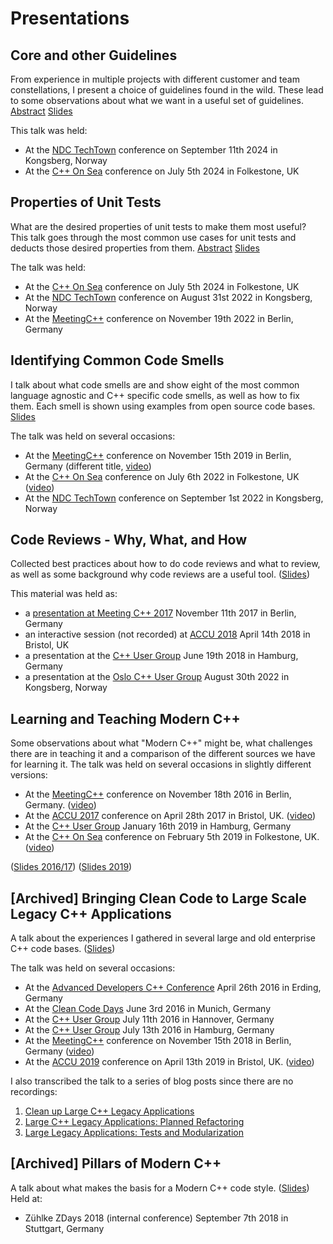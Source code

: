 # Presentations

## Core and other Guidelines
From experience in multiple projects with different customer and team constellations, I present a choice of guidelines found in the wild. These lead to some observations about what we want in a useful set of guidelines.
[Abstract](./CoreAndOtherGuidelines/abstract.md)
[Slides](./CoreAndOtherGuidelines/CoreAndOtherGuidelines.pdf)

This talk was held:

* At the [NDC TechTown](https://ndctechtown.com/) conference on September 11th 2024 in Kongsberg, Norway
* At the [C++ On Sea](https://cpponsea.uk) conference on July 5th 2024 in Folkestone, UK

## Properties of Unit Tests
What are the desired properties of unit tests to make them most useful?
This talk goes through the most common use cases for unit tests and deducts those desired properties from them.
[Abstract](./PropertiesOfUnitTests/abstract.md)
[Slides](./PropertiesOfUnitTests/PropertiesOfUnitTests.pdf)

The talk was held:

* At the [C++ On Sea](https://cpponsea.uk) conference on July 5th 2024 in Folkestone, UK
* At the [NDC TechTown](https://ndctechtown.com/) conference on August 31st 2022 in Kongsberg, Norway
* At the [MeetingC++](https://meetingcpp.com) conference on November 19th 2022 in Berlin, Germany

## Identifying Common Code Smells
I talk about what code smells are and show eight of the most common language agnostic and C++ specific code smells, as well as how to fix them.
Each smell is shown using examples from open source code bases. [Slides](./IdentifyingCommonCodeSmells/IdentifyingCommonCodeSmells.pdf)

The talk was held on several occasions:

* At the [MeetingC++](https://meetingcpp.com) conference on November 15th 2019 in Berlin, Germany (different title, [video](https://www.youtube.com/watch?v=4Z3K8Xnw6WQ))
* At the [C++ On Sea](https://cpponsea.uk) conference on July 6th 2022 in Folkestone, UK ([video](https://youtu.be/KFbrhXVb7pw))
* At the [NDC TechTown](https://ndctechtown.com/) conference on September 1st 2022 in Kongsberg, Norway

## Code Reviews - Why, What, and How
Collected best practices about how to do code reviews and what to review, as well as some background why code reviews are a useful tool.
([Slides](./CodeReviews/CodeReviews.pdf))

This material was held as:

* a [presentation at Meeting C++ 2017](https://www.youtube.com/watch?v=t6L8b4tUmeE) November 11th 2017 in Berlin, Germany
* an interactive session (not recorded) at [ACCU 2018](https://conference.accu.org/2018/accu2018.html) April 14th 2018 in Bristol, UK
* a presentation at the [C++ User Group](https://www.meetup.com/CppUserGroupHamburg/events/251501993/) June 19th 2018 in Hamburg, Germany
* a presentation at the [Oslo C++ User Group](https://www.meetup.com/ocppug/events/287712727/) August 30th 2022 in Kongsberg, Norway

## Learning and Teaching Modern C++
Some observations about what "Modern C++" might be, what challenges there are in teaching it and a comparison of the different sources we have for learning it. The talk was held on several occasions in slightly different versions:

* At the [MeetingC++](meetingcpp.com) conference on November 18th 2016 in Berlin, Germany. ([video](https://www.youtube.com/watch?v=N5wOrhL4ew8))
* At the [ACCU 2017](https://conference.accu.org/site/) conference on April 28th 2017 in Bristol, UK. ([video](https://www.youtube.com/watch?v=dlh-UnmCARk))
* At the [C++ User Group](https://www.meetup.com/CppUserGroupHamburg/) January 16th 2019 in Hamburg, Germany
* At the [C++ On Sea](cpponsea.uk) conference on February 5th 2019 in Folkestone, UK. ([video](https://www.youtube.com/watch?v=fKCwDg0vd18))

([Slides 2016/17](./LearningAndTeachingModernCpp/LearningAndTeachingModernCpp_4_3.pdf))
([Slides 2019](./LearningAndTeachingModernCpp/LearningAndTeachingModernCppOnSea.pdf))

## [Archived] Bringing Clean Code to Large Scale Legacy C++ Applications
A talk about the experiences I gathered in several large and old enterprise C++ code bases. 
([Slides](./CleanCodeLegacyCpp/BringingCleanCodeToLargeScaleLegacyCppApplications.pdf))  

The talk was held on several occasions:

* At the [Advanced Developers C++ Conference](http://adcpp.de/2016/) April 26th 2016 in Erding, Germany
* At the [Clean Code Days](http://www.cleancode-days.de/archive/handouts-2016.html) June 3rd 2016 in Munich, Germany
* At the [C++ User Group](https://www.meetup.com/C-User-Group-Hannover/events/230809304/) July 11th 2016 in Hannover, Germany
* At the [C++ User Group](https://www.meetup.com/CppUserGroupHamburg/events/232101627/) July 13th 2016 in Hamburg, Germany
* At the [MeetingC++](meetingcpp.com) conference on November 15th 2018 in Berlin, Germany ([video](https://www.youtube.com/watch?v=kXjUl82GOCM))
* At the [ACCU 2019](https://conference.accu.org/site/) conference on April 13th 2019 in Bristol, UK. ([video](https://www.youtube.com/watch?v=ibEm1wBre4I))

I also transcribed the talk to a series of blog posts since there are no recordings:

1. [Clean up Large C++ Legacy Applications](http://arne-mertz.de/2016/09/clean-large-c-legacy-applications/)
2. [Large C++ Legacy Applications: Planned Refactoring](http://arne-mertz.de/2016/09/planned-refactoring-large-applications/)
3. [Large Legacy Applications: Tests and Modularization](http://arne-mertz.de/2016/09/legacy-applications-tests-modularization/)

## [Archived] Pillars of Modern C++
A talk about what makes the basis for a Modern C++ code style. ([Slides](./PillarsOfModernCpp/PillarsOfModernCpp.pdf))
Held at:

* Zühlke ZDays 2018 (internal conference) September 7th 2018 in Stuttgart, Germany

